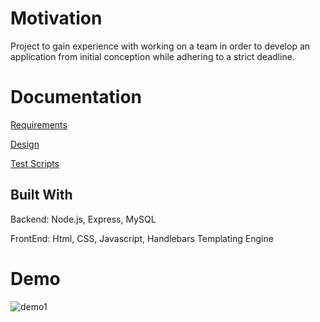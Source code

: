 # Motivation

Project to gain experience with working on a team in order to develop an application from initial conception while adhering to a strict deadline.

# Documentation

[Requirements](zamoras/docs/Requirements_Document.doc)

[Design](zamoras/docs/Design_Document.doc)

[Test Scripts](zamoras/docs/Test_Scripts.doc)


## Built With

Backend: Node.js, Express, MySQL

FrontEnd: Html, CSS, Javascript, Handlebars Templating Engine

# Demo
![demo1](https://user-images.githubusercontent.com/18449651/30940676-cfbf1c40-a3af-11e7-9ca3-26552e2245c3.gif)
